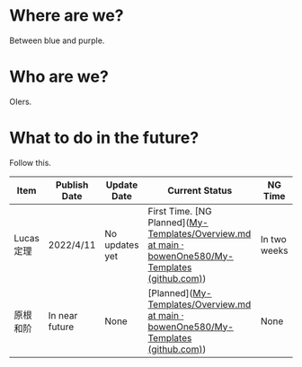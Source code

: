 # Where are we?

Between blue and purple.

# Who are we?

OIers.

# What to do in the future?

Follow this.

| Item      | Publish Date   | Update Date    | Current Status                                               | NG Time      |
| --------- | -------------- | -------------- | ------------------------------------------------------------ | ------------ |
| Lucas定理 | 2022/4/11      | No updates yet | First Time. [NG Planned]([My-Templates/Overview.md at main · bowenOne580/My-Templates (github.com)](https://github.com/bowenOne580/My-Templates/blob/main/Lucas定理/Overview.md)) | In two weeks |
| 原根和阶  | In near future | None           | [Planned]([My-Templates/Overview.md at main · bowenOne580/My-Templates (github.com)](https://github.com/bowenOne580/My-Templates/blob/main/原根和阶/Overview.md)) | None         |
